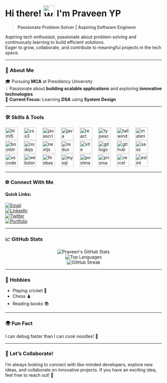 <h1> Hi there! <img src="https://user-images.githubusercontent.com/18350557/176309783-0785949b-9127-417c-8b55-ab5a4333674e.gif" width="36" height="36" alt="Waving Hand Emoji"> I'm Praveen YP</h1>


> **Passionate Problem Solver | Aspiring Software Engineer**

Aspiring tech enthusiast, passionate about problem-solving and continuously learning to build efficient solutions.  
Eager to grow, collaborate, and contribute to meaningful projects in the tech space.  

---

### 🌟 **About Me**
🎓 Pursuing **MCA** at Presidency University  
💡 Passionate about **building scalable applications** and exploring **innovative technologies**  
🔭 **Current Focus:** Learning **DSA** using **System Design**  

---

### 🛠️ **Skills & Tools**

<div align="left">
  <img src="https://skillicons.dev/icons?i=html" height="40" alt="html5 logo"  />
  <img width="12" />
  <img src="https://skillicons.dev/icons?i=css" height="40" alt="css3 logo"  />
  <img width="12" />
  <img src="https://skillicons.dev/icons?i=js" height="40" alt="javascript logo"  />
  <img width="12" />
  <img src="https://skillicons.dev/icons?i=java" height="40" alt="java logo"  />
  <img width="12" />
  <img src="https://skillicons.dev/icons?i=react" height="40" alt="react logo"  />
  <img width="12" />
  <img src="https://skillicons.dev/icons?i=ts" height="40" alt="typescript logo"  />
  <img width="12" />
  <img src="https://skillicons.dev/icons?i=tailwind" height="40" alt="tailwindcss logo"  />
  <img width="12" />
  <img src="https://skillicons.dev/icons?i=materialui" height="40" alt="materialui logo"  />
  <img width="12" />
  <img src="https://skillicons.dev/icons?i=bootstrap" height="40" alt="bootstrap logo"  />
  <img width="12" />
  <img src="https://skillicons.dev/icons?i=nodejs" height="40" alt="nodejs logo"  />
  <img width="12" />
  <img src="https://skillicons.dev/icons?i=nextjs" height="40" alt="nextjs logo"  />
  <img width="12" />
  <img src="https://skillicons.dev/icons?i=redux" height="40" alt="redux logo"  />
  <img width="12" />
  <img src="https://skillicons.dev/icons?i=vite" height="40" alt="vite logo"  />
  <img width="12" />
  <img src="https://skillicons.dev/icons?i=git" height="40" alt="git logo"  />
  <img width="12" />
  <img src="https://skillicons.dev/icons?i=github" height="40" alt="github logo"  />
  <img width="12" />
  <img src="https://skillicons.dev/icons?i=sass" height="40" alt="sass logo"  />
  <img width="12" />
  <img src="https://skillicons.dev/icons?i=vscode" height="40" alt="vscode logo"  />
  <img width="12" />
  <img src="https://skillicons.dev/icons?i=webstorm" height="40" alt="webstorm logo"  />
  <img width="12" />
  <img src="https://skillicons.dev/icons?i=firebase" height="40" alt="firebase logo"  />
  <img width="12" />
  <img src="https://skillicons.dev/icons?i=mysql" height="40" alt="mysql logo"  />
  <img width="12" />
  <img src="https://skillicons.dev/icons?i=postman" height="40" alt="postman logo"  />
  <img width="12" />
  <img src="https://skillicons.dev/icons?i=prisma" height="40" alt="prisma logo"  />
  <img width="12" />
  <img src="https://skillicons.dev/icons?i=vercel" height="40" alt="vercel logo"  />
  <img width="12" />
  <img src="https://cdn.jsdelivr.net/gh/devicons/devicon/icons/eslint/eslint-original.svg" height="40" alt="eslint logo"  />
  <img width="12"/>
</div>


---

### 🌐 **Connect With Me**

#### **Quick Links:**
[![Email](https://img.shields.io/badge/Email-D14836?style=for-the-badge&logo=gmail&logoColor=white)](mailto:praveenyp11@gmail.com)  
[![LinkedIn](https://img.shields.io/badge/LinkedIn-0A66C2?style=for-the-badge&logo=linkedin&logoColor=white)](https://www.linkedin.com/in/praveenyp/)  
[![Twitter](https://img.shields.io/badge/Twitter-1DA1F2?style=for-the-badge&logo=twitter&logoColor=white)](https://twitter.com/pravnaaa)  
[![Portfolio](https://img.shields.io/badge/Portfolio-000000?style=for-the-badge&logo=vercel&logoColor=white)](https://praveen-portfolio-ten.vercel.app/)

---

### 📈 **GitHub Stats**
<div align="center">
  
![Praveen's GitHub Stats](https://github-readme-stats.vercel.app/api?username=praveenyp&show_icons=true&theme=radical)  
![Top Languages](https://github-readme-stats.vercel.app/api/top-langs/?username=praveenyp&layout=compact&theme=radical)  
![GitHub Streak](https://github-readme-streak-stats.herokuapp.com/?user=praveenyp&theme=radical)  

</div>

---

### 🎨 **Hobbies**
- Playing cricket 🏏  
- Chess ♟️  
- Reading books 📚

---

### 🌍 **Fun Fact**
I can debug faster than I can cook noodles! 🍜

---

### 🤝 **Let’s Collaborate!**
I’m always looking to connect with like-minded developers, explore new ideas, and collaborate on innovative projects. If you have an exciting idea, feel free to reach out! 🚀

